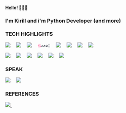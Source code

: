 #### Hello! 🙋🏻‍♂️
### I'm Kirill and i'm Python Developer (and more)

<h3>TECH HIGHLIGHTS</h3>
<p float="left">
    <img src="https://github.com/lekirill/lekirill/blob/main/icons/python/python-original.svg" width="40px">&emsp;
    <img src="https://fastapi.tiangolo.com/img/logo-margin/logo-teal.png" width="40px">&emsp;
    <img src="https://user-images.githubusercontent.com/11155743/56979646-f7462280-6b82-11e9-89c9-f052176c3ab0.png" width="40px">&emsp;
    <img src="https://raw.githubusercontent.com/huge-success/sanic-assets/master/png/sanic-framework-logo-simple-400x97.png" width="40px">&emsp;
    <img src="https://github.com/lekirill/lekirill/blob/main/icons/vuejs/vuejs-original.svg" width="40px">&emsp;
    <img src="https://github.com/lekirill/lekirill/blob/main/icons/html5/html5-plain.svg" width="40px">&emsp;
    <img src="https://github.com/lekirill/lekirill/blob/main/icons/css3/css3-plain.svg" width="40px">&emsp;
    <img src="https://github.com/lekirill/lekirill/blob/main/icons/javascript/javascript-original.svg" width="40px">&nbsp;
</p>
<p float="left">
    <img src="https://github.com/lekirill/lekirill/blob/main/icons/docker/docker-original.svg" width="40px">&emsp;
    <img src="https://github.com/lekirill/lekirill/blob/main/icons/git/git-original.svg" width="40px">&emsp;
    <img src="https://github.com/lekirill/lekirill/blob/main/icons/amazonwebservices/amazonwebservices-plain-wordmark.svg" width="40px">&emsp;
    <img src="https://upload.wikimedia.org/wikipedia/commons/thumb/1/1d/PyCharm_Icon.svg/160px-PyCharm_Icon.svg.png" width="40px">&emsp;
    <img src="https://github.com/lekirill/lekirill/blob/main/icons/postgresql/postgresql-original.svg" width="40px">&emsp;
    <img src="https://github.com/lekirill/lekirill/blob/main/icons/nginx/nginx-original.svg" width="40px">&nbsp;
</p>

<h3>SPEAK</h3>
<p float="left">
    <img src="https://raw.githubusercontent.com/hjnilsson/country-flags/master/svg/gb.svg" width="40px">&emsp;
    <img src="https://raw.githubusercontent.com/hjnilsson/country-flags/master/svg/ru.svg" width="40px">&nbsp;
</p>


<h3>REFERENCES</h3>
<p float="left">
    <a href="https://www.linkedin.com/in/kirill-lesnikov-a188b137">
        <img src="https://github.com/lekirill/lekirill/blob/main/icons/linkedin/linkedin-original.svg" width="40px">
    </a>&emsp;
</p>
